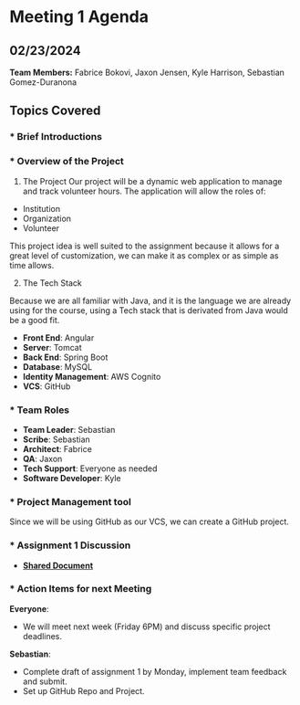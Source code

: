 # Meeting 1 Agenda
## 02/23/2024
**Team Members:** Fabrice Bokovi, Jaxon Jensen, Kyle Harrison, Sebastian Gomez-Duranona

## Topics Covered

### * Brief Introductions

### * Overview of the Project

1. The Project
 Our project will be a dynamic web application to manage and track volunteer hours. The application will allow the roles of:
  - Institution
  - Organization
  - Volunteer <br>
  
This project idea is well suited to the assignment because it allows for a great level of customization, we can make it as complex or as simple as time allows.

2. The Tech Stack

Because we are all familiar with Java, and it is the language we are already using for the course, using a Tech stack that is derivated from Java would be a good fit.

- **Front End**: Angular
- **Server**: Tomcat
- **Back End**: Spring Boot
- **Database**: MySQL
- **Identity Management**: AWS Cognito
- **VCS**: GitHub

### * Team Roles

- **Team Leader**: Sebastian
- **Scribe**: Sebastian
- **Architect**: Fabrice
- **QA**: Jaxon
- **Tech Support**: Everyone as needed
- **Software Developer**: Kyle

### * Project Management tool

Since we will be using GitHub as our VCS, we can create a GitHub project. 

### * Assignment 1 Discussion

- **[Shared Document](https://unomail-my.sharepoint.com/:w:/g/personal/jaxonjensen_unomaha_edu/EW4TqHvF_MZBpvzqxbK55Z0BbAOBCJl63S8Yrn2gBH66sw?e=4%3AhjwYGm&at=9&CID=895447aa-a3a0-4736-5531-f7c5e18b960e)** 

### * Action Items for next Meeting
**Everyone**:
- We will meet next week (Friday 6PM) and discuss specific project deadlines.

**Sebastian**:
- Complete draft of assignment 1 by Monday, implement team feedback and submit.
- Set up GitHub Repo and Project.

